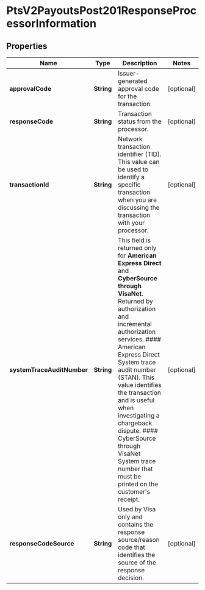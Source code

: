 
# PtsV2PayoutsPost201ResponseProcessorInformation

## Properties
Name | Type | Description | Notes
------------ | ------------- | ------------- | -------------
**approvalCode** | **String** | Issuer-generated approval code for the transaction. |  [optional]
**responseCode** | **String** | Transaction status from the processor. |  [optional]
**transactionId** | **String** | Network transaction identifier (TID). This value can be used to identify a specific transaction when you are discussing the transaction with your processor.  |  [optional]
**systemTraceAuditNumber** | **String** | This field is returned only for **American Express Direct** and **CyberSource through VisaNet**. Returned by authorization and incremental authorization services.  #### American Express Direct  System trace audit number (STAN). This value identifies the transaction and is useful when investigating a chargeback dispute.  #### CyberSource through VisaNet  System trace number that must be printed on the customer&#39;s receipt.  |  [optional]
**responseCodeSource** | **String** | Used by Visa only and contains the response source/reason code that identifies the source of the response decision.  |  [optional]




